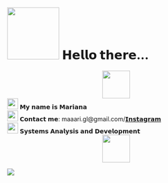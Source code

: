 <div>
    <h1><img height="120" src="https://emoji.gg/assets/emoji/9442-cat-scratch.gif"/>  𝗛𝗲𝗹𝗹𝗼 𝘁𝗵𝗲𝗿𝗲... </h1>

</div>


<div>
  <div align="center">
    <img src="https://emoji.gg/assets/emoji/3054-pink-bow.png" width="64px" /></a> 
  </div>
  <div align="left">
    <img height="25" src="https://emoji.gg/assets/emoji/2529-frog-hat.png"/> 𝗠𝘆 𝗻𝗮𝗺𝗲 𝗶𝘀 𝗠𝗮𝗿𝗶𝗮𝗻𝗮 <br>
    <img height="25" src="https://emoji.gg/assets/emoji/2529-frog-hat.png"/> 𝗖𝗼𝗻𝘁𝗮𝗰𝘁 𝗺𝗲: maaari.gl@gmail.com/<a href="https://www.instagram.com/itsbariana/">𝗜𝗻𝘀𝘁𝗮𝗴𝗿𝗮𝗺</a> <br>
    <img height="25" src="https://emoji.gg/assets/emoji/2529-frog-hat.png"/> 𝗦𝘆𝘀𝘁𝗲𝗺𝘀 𝗔𝗻𝗮𝗹𝘆𝘀𝗶𝘀 𝗮𝗻𝗱 𝗗𝗲𝘃𝗲𝗹𝗼𝗽𝗺𝗲𝗻𝘁
  </div>
</div>

<div align="center">
  <img src="https://emoji.gg/assets/emoji/3054-pink-bow.png" width="64px" /></a> 
</div>


<img src="https://user-images.githubusercontent.com/73097560/115834477-dbab4500-a447-11eb-908a-139a6edaec5c.gif"></a>


<!---
- 👋 Hi, I’m @barianana
- 👀 I’m interested in ...
- 🌱 I’m currently learning ...
- 💞️ I’m looking to collaborate on ...
- 📫 How to reach me ...

 <img src="https://emoji.gg/assets/emoji/9404-nyaaa.gif" width="65px" alt="NYAAA"></a>
 <img align="center" height="120" src="https://emoji.gg/assets/emoji/8774-disco-pug.gif"/><br>

barianana/barianana is a ✨ special ✨ repository because its `README.md` (this file) appears on your GitHub profile.
You can click the Preview link to take a look at your changes.
--->
